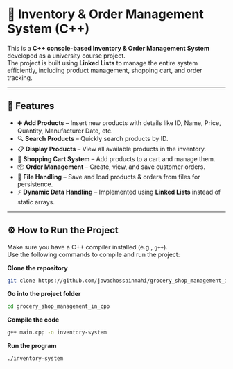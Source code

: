 ﻿# 🛒 Inventory & Order Management System (C++)

This is a **C++ console-based Inventory & Order Management System** developed as a university course project.  
The project is built using **Linked Lists** to manage the entire system efficiently, including product management, shopping cart, and order tracking.  

---

## 📖 Features

- ➕ **Add Products** – Insert new products with details like ID, Name, Price, Quantity, Manufacturer Date, etc.  
- 🔍 **Search Products** – Quickly search products by ID.  
- 📋 **Display Products** – View all available products in the inventory.  
- 🛒 **Shopping Cart System** – Add products to a cart and manage them.  
- 📦 **Order Management** – Create, view, and save customer orders.  
- 💾 **File Handling** – Save and load products & orders from files for persistence.  
- ⚡ **Dynamic Data Handling** – Implemented using **Linked Lists** instead of static arrays.  
      
---

## ⚙️ How to Run the Project

Make sure you have a C++ compiler installed (e.g., `g++`).  
Use the following commands to compile and run the project:


**Clone the repository**
```bash
git clone https://github.com/jawadhossainmahi/grocery_shop_management_in_cpp.git
```

**Go into the project folder**
```bash
cd grocery_shop_management_in_cpp
```

**Compile the code**
```bash
g++ main.cpp -o inventory-system
```

**Run the program**
```bash
./inventory-system
```



